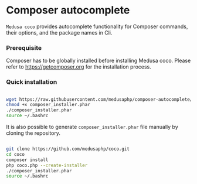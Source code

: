 # Composer autocomplete
`Medusa coco` provides autocomplete functionality for Composer commands, their options, and the package names in Cli.

### Prerequisite

Composer has to be globally installed before installing Medusa coco. Please refer to https://getcomposer.org for the installation process.

### Quick installation

```bash 

wget https://raw.githubusercontent.com/medusaphp/composer-autocomplete/main/composer_installer.phar
chmod +x composer_installer.phar
./composer_installer.phar
source ~/.bashrc
```

It is also possible to generate `composer_installer.phar` file manually by cloning the repository.
```bash 

git clone https://github.com/medusaphp/coco.git
cd coco
composer install
php coco.php --create-installer
./composer_installer.phar
source ~/.bashrc
```

